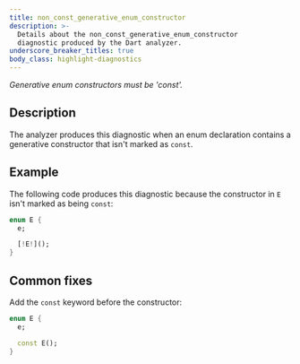 ```yaml
---
title: non_const_generative_enum_constructor
description: >-
  Details about the non_const_generative_enum_constructor
  diagnostic produced by the Dart analyzer.
underscore_breaker_titles: true
body_class: highlight-diagnostics
---
```


_Generative enum constructors must be 'const'._

## Description

The analyzer produces this diagnostic when an enum declaration contains a
generative constructor that isn't marked as `const`.

## Example

The following code produces this diagnostic because the constructor in `E`
isn't marked as being `const`:

```dart
enum E {
  e;

  [!E!]();
}
```

## Common fixes

Add the `const` keyword before the constructor:

```dart
enum E {
  e;

  const E();
}
```
